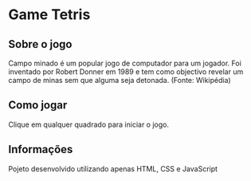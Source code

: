# Game Tetris

## Sobre o jogo

Campo minado é um popular jogo de computador para um jogador. Foi inventado por Robert Donner em 1989 e tem como objectivo revelar um campo de minas sem que alguma seja detonada. (Fonte: Wikipédia)

## Como jogar
Clique em qualquer quadrado para iniciar o jogo.

## Informações
Pojeto desenvolvido utilizando apenas HTML, CSS e JavaScript
